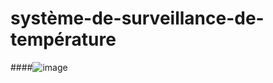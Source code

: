 # système-de-surveillance-de-température
####![image](https://github.com/user-attachments/assets/f6f5d88a-5572-48e8-a2c1-98e79a6db021)
